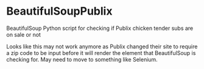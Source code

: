 # BeautifulSoupPublix
BeautifulSoup Python script for checking if Publix chicken tender subs are on sale or not

Looks like this may not work anymore as Publix changed their site to require a zip code to be input before it will render the element that BeautifulSoup is checking for. May need to move to something like Selenium.
